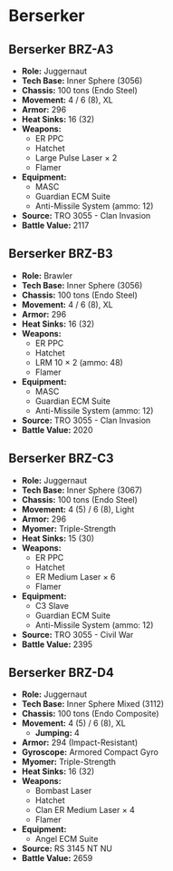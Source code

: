 # Berserker
## Berserker BRZ-A3
- **Role:** Juggernaut
- **Tech Base:** Inner Sphere (3056)
- **Chassis:** 100 tons (Endo Steel)
- **Movement:** 4 / 6 (8), XL
- **Armor:** 296
- **Heat Sinks:** 16 (32)
- **Weapons:**
  - ER PPC
  - Hatchet
  - Large Pulse Laser × 2
  - Flamer
- **Equipment:**
  - MASC
  - Guardian ECM Suite
  - Anti-Missile System (ammo: 12)
- **Source:** TRO 3055 - Clan Invasion
- **Battle Value:** 2117

## Berserker BRZ-B3
- **Role:** Brawler
- **Tech Base:** Inner Sphere (3056)
- **Chassis:** 100 tons (Endo Steel)
- **Movement:** 4 / 6 (8), XL
- **Armor:** 296
- **Heat Sinks:** 16 (32)
- **Weapons:**
  - ER PPC
  - Hatchet
  - LRM 10 × 2 (ammo: 48)
  - Flamer
- **Equipment:**
  - MASC
  - Guardian ECM Suite
  - Anti-Missile System (ammo: 12)
- **Source:** TRO 3055 - Clan Invasion
- **Battle Value:** 2020

## Berserker BRZ-C3
- **Role:** Juggernaut
- **Tech Base:** Inner Sphere (3067)
- **Chassis:** 100 tons (Endo Steel)
- **Movement:** 4 (5) / 6 (8), Light
- **Armor:** 296
- **Myomer:** Triple-Strength
- **Heat Sinks:** 15 (30)
- **Weapons:**
  - ER PPC
  - Hatchet
  - ER Medium Laser × 6
  - Flamer
- **Equipment:**
  - C3 Slave
  - Guardian ECM Suite
  - Anti-Missile System (ammo: 12)
- **Source:** TRO 3055 - Civil War
- **Battle Value:** 2395

## Berserker BRZ-D4
- **Role:** Juggernaut
- **Tech Base:** Inner Sphere Mixed (3112)
- **Chassis:** 100 tons (Endo Composite)
- **Movement:** 4 (5) / 6 (8), XL
  - **Jumping:** 4
- **Armor:** 294 (Impact-Resistant)
- **Gyroscope:** Armored Compact Gyro
- **Myomer:** Triple-Strength
- **Heat Sinks:** 16 (32)
- **Weapons:**
  - Bombast Laser
  - Hatchet
  - Clan ER Medium Laser × 4
  - Flamer
- **Equipment:**
  - Angel ECM Suite
- **Source:** RS 3145 NT NU
- **Battle Value:** 2659

